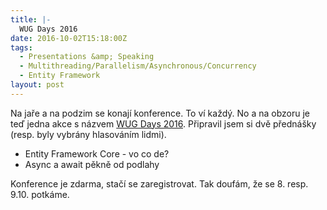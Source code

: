 ```yaml
---
title: |-
  WUG Days 2016
date: 2016-10-02T15:18:00Z
tags:
  - Presentations &amp; Speaking
  - Multithreading/Parallelism/Asynchronous/Concurrency
  - Entity Framework
layout: post
---
```

Na jaře a na podzim se konají konference. To ví každý. No a na obzoru je teď jedna akce s názvem [WUG Days 2016][1]. Připravil jsem si dvě přednášky (resp. byly vybrány hlasováním lidmi).

<!-- excerpt -->

* Entity Framework Core - vo co de?
* Async a await pěkně od podlahy

Konference je zdarma, stačí se zaregistrovat. Tak doufám, že se 8. resp. 9.10. potkáme. 

[1]: http://wug.cz/brno/akce/836-WUG-Days-2016